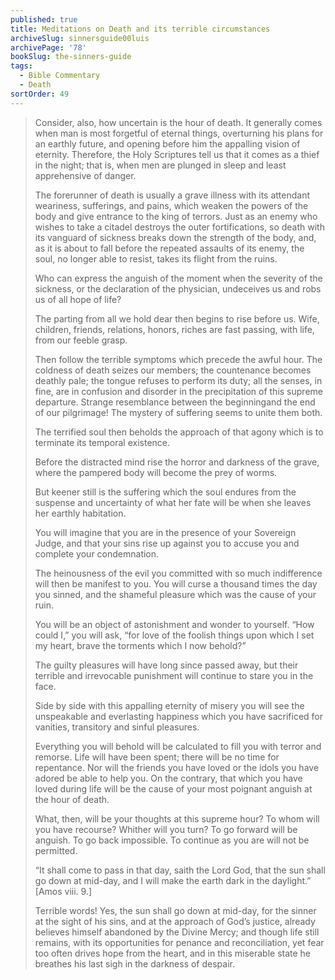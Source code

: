 ```yaml
---
published: true
title: Meditations on Death and its terrible circumstances
archiveSlug: sinnersguide00luis
archivePage: '78'
bookSlug: the-sinners-guide
tags:
  - Bible Commentary
  - Death
sortOrder: 49
---
```


> Consider, also, how uncertain is the hour of death. It generally comes when man is most forgetful of eternal things, overturning his plans for an earthly future, and opening before him the appalling vision of eternity. Therefore, the Holy Scriptures tell us that it comes as a thief in the night; that is, when men are plunged in sleep and least apprehensive of danger.
>
> The forerunner of death is usually a grave illness with its attendant weariness, sufferings, and pains, which weaken the powers of the body and give entrance to the king of terrors. Just as an enemy who wishes to take a citadel destroys the outer fortifications, so death with its vanguard of sickness breaks down the strength of the body, and, as it is about to fall before the repeated assaults of its enemy, the soul, no longer able to resist, takes its flight from the ruins.
> 
> Who can express the anguish of the moment when the severity of the sickness, or the declaration of the physician, undeceives us and robs us of all hope of life?
>
> The parting from all we hold dear then begins to rise before us. Wife, children, friends, relations, honors, riches are fast passing, with life, from our feeble grasp.
>
> Then follow the terrible symptoms which precede the awful hour. The coldness of death seizes our members; the countenance becomes deathly pale; the tongue refuses to perform its duty; all the senses, in fine, are in confusion and disorder in the precipitation of this supreme departure. Strange resemblance between the beginningand the end of our pilgrimage! The mystery of suffering seems to unite them both.
>
> The terrified soul then beholds the approach of that agony which is to terminate its temporal existence.
>
> Before the distracted mind rise the horror and darkness of the grave, where the pampered body will become the prey of worms.
>
> But keener still is the suffering which the soul endures from the suspense and uncertainty of what her fate will be when she leaves her earthly habitation.
>
> You will imagine that you are in the presence of your Sovereign Judge, and that your sins rise up against you to accuse you and complete your condemnation.
>
> The heinousness of the evil you committed with so much indifference will then be manifest to you. You will curse a thousand times the day you sinned, and the shameful pleasure which was the cause of your ruin.
>
> You will be an object of astonishment and wonder to yourself. “How could I,” you will ask, “for love of the foolish things upon which I set my heart, brave the torments which I now behold?”
>
> The guilty pleasures will have long since passed away, but their terrible and irrevocable punishment will continue to stare you in the face.
>
> Side by side with this appalling eternity of misery you will see the unspeakable and everlasting happiness which you have sacrificed for vanities, transitory and sinful pleasures.
>
> Everything you will behold will be calculated to fill you with terror and remorse. Life will have been spent; there will be no time for repentance. Nor will the friends you have loved or the idols you have adored be able to help you. On the contrary, that which you have loved during life will be the cause of your most poignant anguish at the hour of death.
>
> What, then, will be your thoughts at this supreme hour? To whom will you have recourse? Whither will you turn? To go forward will be anguish. To go back impossible. To continue as you are will not be permitted.
>
> “It shall come to pass in that day, saith the Lord God, that the sun shall go down at mid-day, and I will make the earth dark in the daylight.” [Amos viii. 9.]
>
> Terrible words! Yes, the sun shall go down at mid-day, for the sinner at the sight of his sins, and at the approach of God’s justice, already believes himself abandoned by the Divine Mercy; and though life still remains, with its opportunities for penance and reconciliation, yet fear too often drives hope from the heart, and in this miserable state he breathes his last sigh in the darkness of despair.
